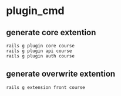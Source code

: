 plugin_cmd
==========

## generate core extention

	rails g plugin core course
	rails g plugin api course
	rails g plugin auth course

## generate overwrite extention
	rails g extension front course


